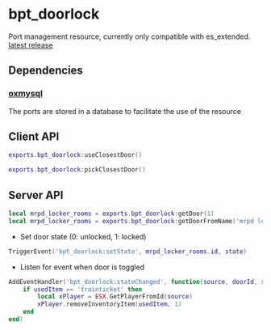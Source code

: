 # bpt_doorlock

Port management resource, currently only compatible with es_extended.
[latest release](https://github.com/bitpredator/bpt_doorlock/releases/latest/download/bpt_doorlock.zip)

## Dependencies

### [oxmysql](https://github.com/overextended/oxmysql)

The ports are stored in a database to facilitate the use of the resource

## Client API

```lua
exports.bpt_doorlock:useClosestDoor()
```

```lua
exports.bpt_doorlock:pickClosestDoor()
```

## Server API

```lua
local mrpd_locker_rooms = exports.bpt_doorlock:getDoor(1)
local mrpd_locker_rooms = exports.bpt_doorlock:getDoorFromName('mrpd locker rooms')
```

- Set door state (0: unlocked, 1: locked)

```lua
TriggerEvent('bpt_doorlock:setState', mrpd_locker_rooms.id, state)
```

- Listen for event when door is toggled

```lua
AddEventHandler('bpt_doorlock:stateChanged', function(source, doorId, state, usedItem)
    if usedItem == 'trainticket' then
        local xPlayer = ESX.GetPlayerFromId(source)
        xPlayer.removeInventoryItem(usedItem, 1)
    end
end)
```